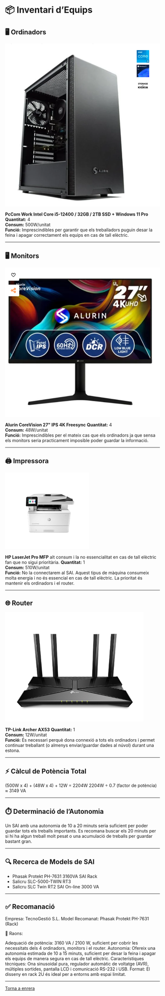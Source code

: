 # 📦 Inventari d’Equips

## 🖥️ Ordinadors

![ordenadors](img/ordenadores.png)

**PcCom Work Intel Core i5-12400 / 32GB / 2TB SSD + Windows 11 Pro**  
**Quantitat:** 4  
**Consum:** 500W/unitat  
**Funció:** Imprescindibles per garantir que els treballadors puguin desar la feina i apagar correctament els equips en cas de tall elèctric.

---

## 🖥️ Monitors

![Monitors](img/monitores.png)

**Alurin CoreVision 27" IPS 4K Freesync**
**Quantitat:** 4  
**Consum:** 48W/unitat  
**Funció:** Imprescindibles per el mateix cas que els ordinadors ja que sensa els monitors seria practicament imposible poder guardar la informació.

---

## 🖨️ Impressora

![Impressora](img/impressora.png)

**HP LaserJet Pro MFP** alt consum i la no essencialitat en cas de tall elèctric fan que no sigui prioritària.
**Quantitat:** 1  
**Consum:** 510W/unitat  
**Funció:** No la connectarem al SAI. Aquest tipus de màquina consumeix molta energia i no és essencial en cas de tall elèctric. La prioritat és mantenir els ordinadors i el router.

---

## 🌐 Router

![router](img/router.png)

**TP-Link Archer AX53**
**Quantitat:** 1  
**Consum:** 12W/unitat  
**Funció:** És necessari perquè dona connexió a tots els ordinadors i permet continuar treballant (o almenys enviar/guardar dades al núvol) durant una estona.

---

## ⚡ Càlcul de Potència Total

(500W x 4) + (48W x 4) + 12W = 2204W
2204W ÷ 0.7 (factor de potència) ≈ 3149 VA

---

## ⏱️ Determinació de l’Autonomia

Un SAI amb una autonomia de 10 a 20 minuts seria suficient per poder guardar tots els treballs importants.
Es recomana buscar els 20 minuts per si hi ha algun treball molt pesat o una acumulació de treballs per guardar bastant gran.

---

## 🔍 Recerca de Models de SAI

- Phasak Protekt PH-7631 3160VA SAI Rack
- Salicru SLC-5000-TWIN RT3
- Salicru SLC Twin RT2 SAI On-line 3000 VA

---

## ✅ Recomanació

Empresa: TecnoGestió S.L.
Model Recomanat: Phasak Protekt PH-7631 (Rack)

🔧 Raons:

Adequació de potència: 3160 VA / 2100 W, suficient per cobrir les necessitats dels 4 ordinadors, monitors i el router.
Autonomia: Ofereix una autonomia estimada de 10 a 15 minuts, suficient per desar la feina i apagar els equips de manera segura en cas de tall elèctric.
Característiques tècniques: Ona sinusoidal pura, regulador automàtic de voltatge (AVR), múltiples sortides, pantalla LCD i comunicació RS-232 i USB.
Format: El disseny en rack 2U és ideal per a entorns amb espai limitat.

---

[Torna a enrera](./RADME.md)
